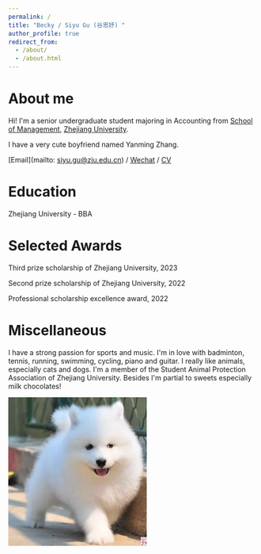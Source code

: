 ```yaml
---
permalink: /
title: "Becky / Siyu Gu (谷思妤) "
author_profile: true
redirect_from: 
  - /about/
  - /about.html
---
```




About me
======
Hi! I'm a senior undergraduate student majoring in Accounting from [School of Management](http://www.som.zju.edu.cn/), [Zhejiang University](https://www.zju.edu.cn/). 

I have a very cute boyfriend named Yanming Zhang.

[Email](mailto: siyu.gu@zju.edu.cn) / [Wechat](../images/Wechat.jpg) / [CV](../assets/CV-Siyu_Gu.pdf)


Education
======
Zhejiang University - BBA


Selected Awards
======
Third prize scholarship of Zhejiang University, 2023

Second prize scholarship of Zhejiang University, 2022

Professional scholarship excellence award, 2022


Miscellaneous
======
I have a strong passion for sports and music. I'm in love with badminton, tennis, running, swimming, cycling, piano and guitar.
I really like animals, especially cats and dogs. I'm a member of the Student Animal Protection Association of Zhejiang University.
Besides I'm partial to sweets especially milk chocolates!

![dog](../images/dog.png)
